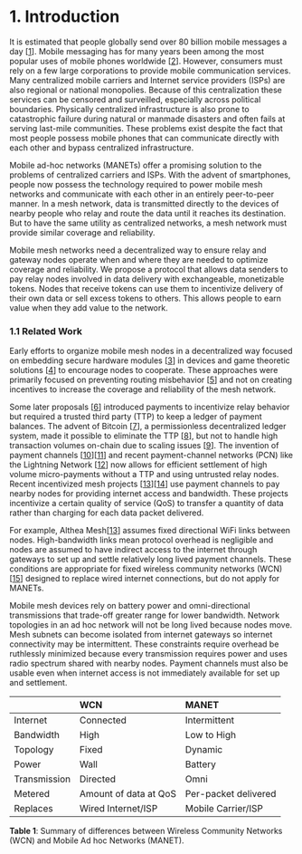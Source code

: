 # 1. Introduction

It is estimated that people globally send over 80 billion mobile messages a day \[[1](references.md#1-goode-l-messenger-and-whatsapp-process-60-billion-messages-a-day-three-times-more-than-sms-the-verge-url-https-www-theverge-com-2016-4-12-11415198-facebook-messenger-whatsapp-number-messages-vs-sms-f-8-2016-accessed-2018-09-29)\]. Mobile messaging has for many years been among the most popular uses of mobile phones worldwide \[[2](references.md#2-follow-the-leaders-highest-ranking-apps-in-google-play-store-united-states-similarweb-url-https-www-similarweb-com-apps-top-google-app-index-us-all-top-free-accessed-29-sep-2018)\]. However, consumers must rely on a few large corporations to provide mobile communication services. Many centralized mobile carriers and Internet service providers \(ISPs\) are also regional or national monopolies. Because of this centralization these services can be censored and surveilled, especially across political boundaries. Physically centralized infrastructure is also prone to catastrophic failure during natural or manmade disasters and often fails at serving last-mile communities. These problems exist despite the fact that most people possess mobile phones that can communicate directly with each other and bypass centralized infrastructure.

Mobile ad-hoc networks \(MANETs\) offer a promising solution to the problems of centralized carriers and ISPs. With the advent of smartphones, people now possess the technology required to power mobile mesh networks and communicate with each other in an entirely peer-to-peer manner. In a mesh network, data is transmitted directly to the devices of nearby people who relay and route the data until it reaches its destination. But to have the same utility as centralized networks, a mesh network must provide similar coverage and reliability.

Mobile mesh networks need a decentralized way to ensure relay and gateway nodes operate when and where they are needed to optimize coverage and reliability. We propose a protocol that allows data senders to pay relay nodes involved in data delivery with exchangeable, monetizable tokens. Nodes that receive tokens can use them to incentivize delivery of their own data or sell excess tokens to others. This allows people to earn value when they add value to the network.

### 1.1 Related Work

Early efforts to organize mobile mesh nodes in a decentralized way focused on embedding secure hardware modules \[[3](references.md#3-buttyan-l-hubaux-jp-mobile-networks-and-applications-2003-8-579)\] in devices and game theoretic solutions \[[4](references.md#4-wu-f-chen-t-zhong-s-li-l-yang-r-2008-incentive-compatible-opportunistic-routing-for-wireless-networks-in-proceedings-of-the-14th-acm-international-conference-on-mobile-computing-and-networking-mobicom-08-acm-new-york-ny-usa-303-314)\] to encourage nodes to cooperate. These approaches were primarily focused on preventing routing misbehavior \[[5](references.md#5-marti-s-giuli-tj-lai-k-baker-m-2000-mitigating-routing-misbehavior-in-mobile-ad-hoc-networks-in-proceedings-of-the-6th-annual-international-conference-on-mobile-computing-and-networking-mobicom-00-acm-new-york-ny-usa-255-265)\] and not on creating incentives to increase the coverage and reliability of the mesh network.

Some later proposals \[[6](references.md#6-uncorrelated-a-very-rough-draft-of-a-new-hocnet-whitepaper-r-hocnet-reddit-url-https-old-reddit-com-r-hocnet-comments-204-kma-a_very_rough_draft_of_a_new_hocnet_whitepaper-accessed-29-sep-2018)\] introduced payments to incentivize relay behavior but required a trusted third party \(TTP\) to keep a ledger of payment balances. The advent of Bitcoin \[[7](references.md#7-nakamoto-s-2009-bitcoin-a-peer-to-peer-electronic-cash-system-cryptography-mailing-list-at-https-metzdowd-com-url-https-bitcoin-org-bitcoin-pdf-accessed-29-sep-2018)\], a permissionless decentralized ledger system, made it possible to eliminate the TTP \[[8](references.md#8-open-libernet-draft-2015-url-http-www-openlibernet-org-paper-open-libernet-pdf-accessed-15-aug-2018)\], but not to handle high transaction volumes on-chain due to scaling issues \[[9](references.md#9-croman-k-decker-c-eyal-i-gencer-a-juels-a-kosba-a-miller-a-saxena-p-shi-e-guen-sirer-e-song-d-wattenhofer-r-2016-on-scaling-decentralized-blockchains-in-clark-j-meiklejohn-s-ryan-p-wallach-d-brenner-m-rohloff-k-eds-financial-cryptography-and-data-security-fc-2016-lecture-notes-in-computer-science-vol-9604-springer-berlin-heidelberg)\]. The invention of payment channels \[[10](references.md#10-bitcoin-wiki-contracts-example-7-rapidly-adjusted-micro-payments-to-a-pre-determined-party-url-https-en-bitcoin-it-wiki-contracts-example_-7-_rapidly-adjusted_-28-micro-29-payments_to_a_pre-determined_party-accessed-29-sep-2018)\]\[[11](references.md#11-bitcoinj-working-with-micropayment-channels-url-https-bitcoinj-github-io-working-with-micropayments-accessed-29-sep-2018)\] and recent payment-channel networks \(PCN\) like the Lightning Network \[[12](references.md#12-poon-j-dryja-t-2015-the-bitcoin-lightning-network-url-https-lightning-network-lightning-network-paper-pdf-accessed-29-sep-2018)\] now allows for efficient settlement of high volume micro-payments without a TTP and using untrusted relay nodes. Recent incentivized mesh projects \[[13](references.md#13-tremback-j-kilpatrick-j-2017-althea-an-incentivized-mesh-network-protocol-url-https-altheamesh-com-documents-whitepaper-pdf-accessed-29-sep-2018)\]\[[14](references.md#14-ernst-j-wang-z-abraham-s-lyotier-j-jensen-c-quinn-m-dsouza-a-2017-decentralized-mobile-mesh-networking-platform-using-blockchain-technology-and-tokenization-url-https-www-rightmesh-io-docs-rightmeshtechnicalwhitepaper-3-1-pdf-accessed-29-sep-2018)\] use payment channels to pay nearby nodes for providing internet access and bandwidth. These projects incentivize a certain quality of service \(QoS\) to transfer a quantity of data rather than charging for each data packet delivered.

For example, Althea Mesh\[[13](references.md#13-tremback-j-kilpatrick-j-2017-althea-an-incentivized-mesh-network-protocol-url-https-altheamesh-com-documents-whitepaper-pdf-accessed-29-sep-2018)\] assumes fixed directional WiFi links between nodes. High-bandwidth links mean protocol overhead is negligible and nodes are assumed to have indirect access to the internet through gateways to set up and settle relatively long lived payment channels. These conditions are appropriate for fixed wireless community networks \(WCN\)\[[15](references.md#15-frangoudis-p-polyzos-g-2011-wireless-community-networks-an-alternative-approach-for-nomadic-broadband-network-access-communications-magazine-ieee-49-206-213)\] designed to replace wired internet connections, but do not apply for MANETs.

Mobile mesh devices rely on battery power and omni-directional transmissions that trade-off greater range for lower bandwidth. Network topologies in an ad hoc network will not be long lived because nodes move. Mesh subnets can become isolated from internet gateways so internet connectivity may be intermittent. These constraints require overhead be ruthlessly minimized because every transmission requires power and uses radio spectrum shared with nearby nodes. Payment channels must also be usable even when internet access is not immediately available for set up and settlement.

|  | WCN | MANET |
| :--- | :--- | :--- |
| Internet | Connected | Intermittent |
| Bandwidth | High | Low to High |
| Topology | Fixed | Dynamic |
| Power | Wall | Battery |
| Transmission | Directed | Omni |
| Metered | Amount of data at QoS | Per-packet delivered |
| Replaces | Wired Internet/ISP | Mobile Carrier/ISP |

**Table 1**: Summary of differences between Wireless Community Networks \(WCN\) and Mobile Ad hoc Networks \(MANET\).

